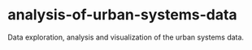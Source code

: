 # analysis-of-urban-systems-data
Data exploration, analysis and visualization of the urban systems data.
